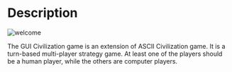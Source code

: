 # Description

![welcome](https://user-images.githubusercontent.com/35456271/57567944-3db54000-7413-11e9-8a6f-751b350badc3.jpg)

The GUI Civilization game is an extension of ASCII Civilization game. It is a turn-based multi-player strategy game. 
At least one of the players should be a human player, while the others are computer players.

